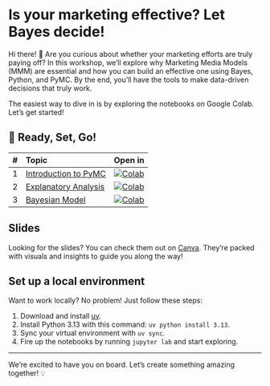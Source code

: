 # Is your marketing effective? Let Bayes decide!

Hi there! 👋 Are you curious about whether your marketing efforts are truly paying off? In this workshop, we’ll explore why Marketing Media Models (MMM) are essential and how you can build an effective one using Bayes, Python, and PyMC. By the end, you’ll have the tools to make data-driven decisions that truly work.

The easiest way to dive in is by exploring the notebooks on Google Colab. Let’s get started!

## 🚀 Ready, Set, Go!

**#** | **Topic**                                                        | **Open in**
:-----:|:-----------------------------------------------------------------|:----------:
1 | [Introduction to PyMC](./notebooks/Intro%20to%20PyMC.ipynb)      | [![Colab](https://colab.research.google.com/assets/colab-badge.svg)](https://colab.research.google.com/github/xtreamsrl/mmm-workshop/blob/main/notebooks/Intro%20to%20PyMC.ipynb)
2 | [Explanatory Analysis](./notebooks/Explanatory%20Analysis.ipynb) | [![Colab](https://colab.research.google.com/assets/colab-badge.svg)](https://colab.research.google.com/github/xtreamsrl/mmm-workshop/blob/main/notebooks/Marketing%20Media%20Models.ipynb)
3 | [Bayesian Model](./notebooks/Bayesian%20Model.ipynb)             | [![Colab](https://colab.research.google.com/assets/colab-badge.svg)](https://colab.research.google.com/github/xtreamsrl/mmm-workshop/blob/main/notebooks/Marketing%20Media%20Models.ipynb)
## Slides
Looking for the slides? You can check them out on [Canva](https://www.canva.com/design/DAGbIbaH3sE/Q1YTkp4uV_UEZ4dk_gHkdA/edit?utm_content=DAGbIbaH3sE&utm_campaign=designshare&utm_medium=link2&utm_source=sharebutton). They’re packed with visuals and insights to guide you along the way!

## Set up a local environment
Want to work locally? No problem! Just follow these steps:
1. Download and install [uv](https://docs.astral.sh/uv/).
2. Install Python 3.13 with this command: `uv python install 3.13`.
3. Sync your virtual environment with `uv sync`.
4. Fire up the notebooks by running `jupyter lab` and start exploring.

---

We’re excited to have you on board. Let’s create something amazing together! 💡

